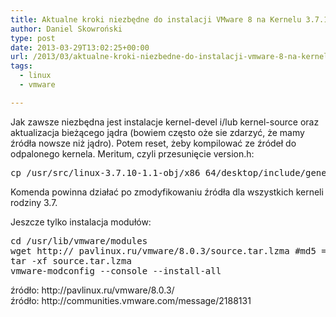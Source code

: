 ```yaml
---
title: Aktualne kroki niezbędne do instalacji VMware 8 na Kernelu 3.7.10
author: Daniel Skowroński
type: post
date: 2013-03-29T13:02:25+00:00
url: /2013/03/aktualne-kroki-niezbedne-do-instalacji-vmware-8-na-kernelu-3-7-10/
tags:
  - linux
  - vmware

---
```

<!--break-->Jak zawsze niezbędna jest instalacje kernel-devel i/lub kernel-source oraz aktualizacja bieżącego jądra (bowiem często oże sie zdarzyć, że mamy źródła nowsze niż jądro). Potem reset, żeby kompilować ze źródeł do odpalonego kernela. Meritum, czyli przesunięcie version.h:

<pre class="EnlighterJSRAW bash">cp /usr/src/linux-3.7.10-1.1-obj/x86_64/desktop/include/generated/uapi/linux/version.h /lib/modules/$(uname -r)/build/include/linux
</pre>

Komenda powinna działać po zmodyfikowaniu źródła dla wszystkich kerneli rodziny 3.7.

Jeszcze tylko instalacja modułów:

<pre class="EnlighterJSRAW bash">cd /usr/lib/vmware/modules
wget http:// pavlinux.ru/vmware/8.0.3/source.tar.lzma #md5 =  e37e41a818a47ec868bdb493197aaf63
tar -xf source.tar.lzma
vmware-modconfig --console --install-all
</pre>



<div id="zrodlo">
  źródło: http://pavlinux.ru/vmware/8.0.3/
</div>

<div id="zrodlo">
  źródło: http://communities.vmware.com/message/2188131
</div>